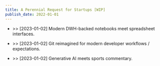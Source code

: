 ```yaml
---
title: A Perennial Request for Startups [WIP]
publish_date: 2022-01-01
---
```


- \>> [2023-01-02] Modern DWH-backed notebooks meet spreadsheet interfaces.

- \>> [2023-01-02] Git reimagined for modern developer workflows / expectations.

- \>> [2023-01-02] Generative AI meets sports commentary.


